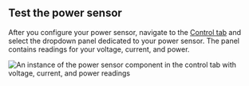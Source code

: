 ## Test the power sensor

After you configure your power sensor, navigate to the [Control tab](/fleet/machines/#control) and select the dropdown panel dedicated to your power sensor.
The panel contains readings for your voltage, current, and power.

![An instance of the power sensor component in the control tab with voltage, current, and power readings](/build/configure/components/power-sensor/power-sensor-control.png)
